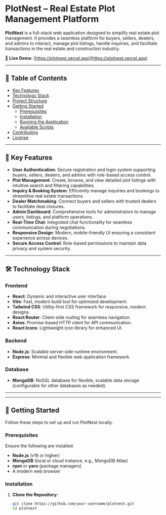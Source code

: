 # PlotNest – Real Estate Plot Management Platform

**PlotNest** is a full-stack web application designed to simplify real estate plot management. It provides a seamless platform for buyers, sellers, dealers, and admins to interact, manage plot listings, handle inquiries, and facilitate transactions in the real estate and construction industry.

🔗 **Live Demo**: [https://plotnest.vercel.app](https://plotnest.vercel.app)

---

## 📑 Table of Contents
- [Key Features](#key-features)
- [Technology Stack](#technology-stack)
- [Project Structure](#project-structure)
- [Getting Started](#getting-started)
  - [Prerequisites](#prerequisites)
  - [Installation](#installation)
  - [Running the Application](#running-the-application)
  - [Available Scripts](#available-scripts)
- [Contributing](#contributing)
- [License](#license)

---

## 🚀 Key Features
- **User Authentication**: Secure registration and login system supporting buyers, sellers, dealers, and admins with role-based access control.
- **Plot Management**: Create, browse, and view detailed plot listings with intuitive search and filtering capabilities.
- **Inquiry & Booking System**: Efficiently manage inquiries and bookings to streamline real estate transactions.
- **Dealer Matchmaking**: Connect buyers and sellers with trusted dealers to facilitate deal closures.
- **Admin Dashboard**: Comprehensive tools for administrators to manage users, listings, and platform operations.
- **Real-Time Chat**: Integrated chat functionality for seamless communication during negotiations.
- **Responsive Design**: Modern, mobile-friendly UI ensuring a consistent experience across devices.
- **Secure Access Control**: Role-based permissions to maintain data privacy and system security.

---

## 🛠️ Technology Stack
### Frontend
- **React**: Dynamic and interactive user interface.
- **Vite**: Fast, modern build tool for optimized development.
- **Tailwind CSS**: Utility-first CSS framework for responsive, modern designs.
- **React Router**: Client-side routing for seamless navigation.
- **Axios**: Promise-based HTTP client for API communication.
- **React Icons**: Lightweight icon library for enhanced UI.

### Backend
- **Node.js**: Scalable server-side runtime environment.
- **Express**: Minimal and flexible web application framework.

### Database
- **MongoDB**: NoSQL database for flexible, scalable data storage (configurable for other databases as needed).

---

---

## 🏁 Getting Started
Follow these steps to set up and run PlotNest locally.

### Prerequisites
Ensure the following are installed:
- **Node.js** (v16 or higher)
- **MongoDB** (local or cloud instance, e.g., MongoDB Atlas)
- **npm** or **yarn** (package managers)
- A modern web browser

### Installation
1. **Clone the Repository**:
   ```bash
   git clone https://github.com/your-username/plotnest.git
   cd plotnest
